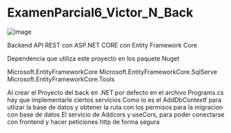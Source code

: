 # ExamenParcial6_Victor_N_Back
![image](https://github.com/user-attachments/assets/e8e92875-06fa-4f34-9c43-2905ed8b5759)

Backend API REST con ASP.NET CORE con Entity Framework Core

Dependencia que utiliza este proyecto en los paquete Nuget

Microsoft.EntityFrameworkCore
Microsoft.EntityFrameworkCore.SqlServe
Microsoft.EntityFrameworkCore.Tools

Al crear el Proyecto del back en .NET por defecto en el archivo Programs.cs hay que implementarle ciertos servicios 
Como lo es el AddDbContextf para utlizar la base de datos y obtener la ruta con los permisos para la migracion con base de datos
El servicio de Addcors y useCors, para poder conectarse con frontend  y hacer peticiones http de forma segura



